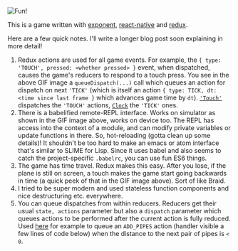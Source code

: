 ![Fun!](http://g.recordit.co/8YFrjN05lG.gif)

This is a game written with [exponent](http://exponentjs.com/), [react-native](https://facebook.github.io/react-native/) and [redux](https://github.com/rackt/redux).

Here are a few quick notes. I'll write a longer blog post soon explaining in more detail!

1. Redux actions are used for all game events. For example, the `{ type: 'TOUCH', pressed: <whether pressed> }` event, when dispatched, causes the game's reducers to respond to a touch press. You see in the above GIF image a `queueDispatch(...)` call which queues an action for dispatch on next `'TICK'` (which is itself an action `{ type: TICK, dt: <time since last frame }` which advances game time by `dt`). [`'Touch'`](https://github.com/exponentjs/fluxpybird/blob/e50dd2191b77f0b8b3bbceb6a61498581ae1e668/main.js#L33) dispatches the `'TOUCH'` actions, [`Clock`](https://github.com/exponentjs/fluxpybird/blob/e50dd2191b77f0b8b3bbceb6a61498581ae1e668/main.js#L68) the `'TICK'` ones.
2. There is a babelified remote-REPL interface. Works on simulator as shown in the GIF image above, works on device too. The REPL has access into the context of a module, and can modify private variables or update functions in there. So, hot-reloading (gotta clean up some details)! It shouldn't be too hard to make an emacs or atom interface that's similar to SLIME for Lisp. Since it uses babel and also seems to catch the project-specific `.babelrc`, you can use fun ES6 things.
3. The game has time travel. Redux makes this easy. After you lose, if the plane is still on screen, a touch makes the game start going backwards in time (a quick peek of that in the GIF image above). Sort of like Braid.
4. I tried to be super modern and used stateless function components and nice destructuring etc. everywhere.
5. You can queue dispatches from within reducers. Reducers get their usual `state, actions` parameter but also a `dispatch` parameter which queues actions to be performed after the current action is fully reduced. Used [here](https://github.com/exponentjs/fluxpybird/blob/e50dd2191b77f0b8b3bbceb6a61498581ae1e668/Fluxpy.js#L154) for example to queue an `ADD_PIPES` action (handler visible a few lines of code below) when the distance to the next pair of pipes is `< 0`.
